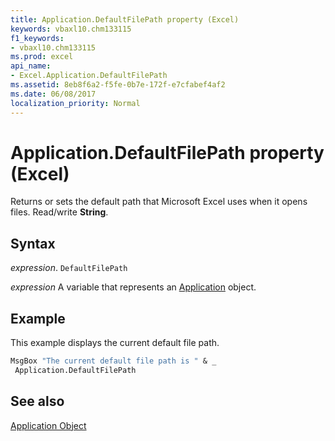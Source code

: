 ```yaml
---
title: Application.DefaultFilePath property (Excel)
keywords: vbaxl10.chm133115
f1_keywords:
- vbaxl10.chm133115
ms.prod: excel
api_name:
- Excel.Application.DefaultFilePath
ms.assetid: 8eb8f6a2-f5fe-0b7e-172f-e7cfabef4af2
ms.date: 06/08/2017
localization_priority: Normal
---
```



# Application.DefaultFilePath property (Excel)

Returns or sets the default path that Microsoft Excel uses when it opens files. Read/write  **String**.


## Syntax

_expression_. `DefaultFilePath`

_expression_ A variable that represents an [Application](Excel.Application-graph-property.md) object.


## Example

This example displays the current default file path.


```vb
MsgBox "The current default file path is " & _ 
 Application.DefaultFilePath
```


## See also


[Application Object](Excel.Application(object).md)

